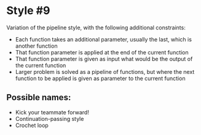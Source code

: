 # Style #9

Variation of the pipeline style, with the following additional constraints:

* Each function takes an additional parameter, usually the last, which is another function
* That function parameter is applied at the end of the current function
* That function parameter is given as input what would be the output of the current function
* Larger problem is solved as a pipeline of functions, but where the next function to be applied is given as parameter to the current function

## Possible names:

* Kick your teammate forward!
* Continuation-passing style
* Crochet loop
